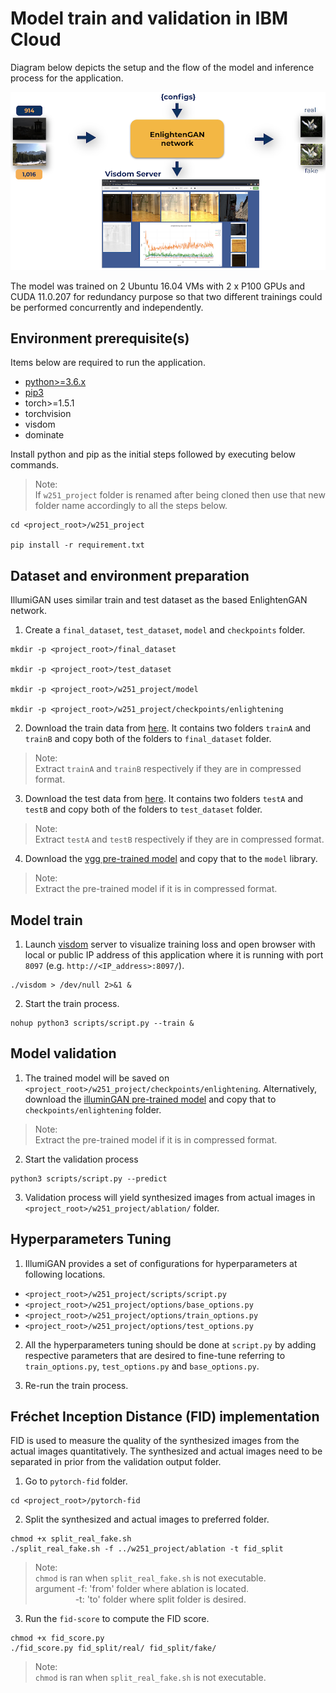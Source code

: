 # Model train and validation in IBM Cloud

Diagram below depicts the setup and the flow of the model and inference process for the application.

![](./assets/cloud_setup_final.png)

The model was trained on 2 Ubuntu 16.04 VMs with 2 x P100 GPUs and CUDA 11.0.207 for redundancy purpose so that two different trainings could be performed concurrently and independently.

## Environment prerequisite(s)

Items below are required to run the application.

- [python>=3.6.x](https://www.python.org/downloads/)
- [pip3](https://pip.pypa.io/en/stable/installing/)
- torch>=1.5.1
- torchvision
- visdom
- dominate

Install python and pip as the initial steps followed by executing below commands.
> Note: <br>If `w251_project` folder is renamed after being cloned then use that new folder name accordingly to all the steps below.

```
cd <project_root>/w251_project

pip install -r requirement.txt
```

## Dataset and environment preparation

IllumiGAN uses similar train and test dataset as the based EnlightenGAN network.

1. Create a `final_dataset`, `test_dataset`, `model` and `checkpoints` folder.

```
mkdir -p <project_root>/final_dataset

mkdir -p <project_root>/test_dataset

mkdir -p <project_root>/w251_project/model

mkdir -p <project_root>/w251_project/checkpoints/enlightening
```

2. Download the train data from [here](https://drive.google.com/drive/folders/1bdHoIDW-RTPyFS7OVs2nbfv2Kyh6ZtQX?usp=sharing). It contains two folders `trainA` and `trainB` and copy both of the folders to `final_dataset` folder.
> Note: <br>Extract `trainA` and `trainB` respectively if they are in compressed format.

3. Download the test data from [here](https://drive.google.com/drive/folders/1PwpYCmMXode07z5r5z2aNfA_JnwKbuSe?usp=sharing). It contains two folders `testA` and `testB` and copy both of the folders to `test_dataset` folder.
> Note: <br>Extract `testA` and `testB` respectively if they are in compressed format.

4. Download the [vgg pre-trained model](https://drive.google.com/file/d/1AkV-n2MdyfuZTFvcon8Z4leyVb0i7x63/view?usp=sharing) and copy that to the `model` library.
> Note: <br>Extract the pre-trained model if it is in compressed format.

## Model train

1. Launch [visdom](https://github.com/facebookresearch/visdom) server to visualize training loss and open browser with local or public IP address of this application where it is running with port `8097` (e.g. `http://<IP_address>:8097/`).

```
./visdom > /dev/null 2>&1 &
```

2. Start the train process.

```
nohup python3 scripts/script.py --train &
```

## Model validation

1. The trained model will be saved on `<project_root>/w251_project/checkpoints/enlightening`. Alternatively, download the [illuminGAN pre-trained model](https://drive.google.com/drive/folders/1MeHOhhT0O2NDz6YL5nSn-elK-Oih2Oso?usp=sharing) and copy that to `checkpoints/enlightening` folder.
> Note: <br>Extract the pre-trained model if it is in compressed format.

2. Start the validation process

```
python3 scripts/script.py --predict
```

3. Validation process will yield synthesized images from actual images in `<project_root>/w251_project/ablation/` folder.

## Hyperparameters Tuning

1. IllumiGAN provides a set of configurations for hyperparameters at following locations.

- `<project_root>/w251_project/scripts/script.py`
- `<project_root>/w251_project/options/base_options.py`
- `<project_root>/w251_project/options/train_options.py`
- `<project_root>/w251_project/options/test_options.py`

2. All the hyperparameters tuning should be done at `script.py` by adding respective parameters that are desired to fine-tune referring to `train_options.py`, `test_options.py` and `base_options.py`.

3. Re-run the train process.

## Fréchet Inception Distance (FID) implementation

FID is used to measure the quality of the synthesized images from the actual images quantitatively. The synthesized and actual images need to be separated in prior from the validation output folder.

1. Go to `pytorch-fid` folder.

```
cd <project_root>/pytorch-fid
```

2. Split the synthesized and actual images to preferred folder.

```
chmod +x split_real_fake.sh
./split_real_fake.sh -f ../w251_project/ablation -t fid_split
```
> Note: <br>`chmod` is ran when `split_real_fake.sh` is not executable.
<br>argument -f: 'from' folder where ablation is located.
<br>&emsp;&emsp;&emsp;&emsp;&nbsp;&nbsp;-t: 'to' folder where split folder is desired.

3. Run the `fid-score` to compute the FID score.

```
chmod +x fid_score.py
./fid_score.py fid_split/real/ fid_split/fake/
```

> Note: <br>`chmod` is ran when `split_real_fake.sh` is not executable.
